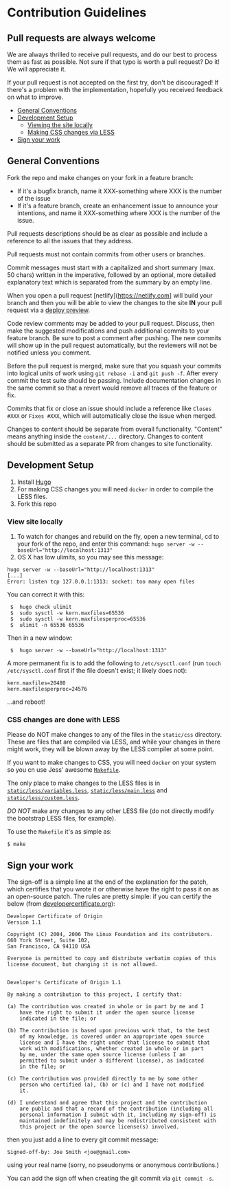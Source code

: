 # Contribution Guidelines

## Pull requests are always welcome

We are always thrilled to receive pull requests, and do our best to
process them as fast as possible. Not sure if that typo is worth a pull
request? Do it! We will appreciate it.

If your pull request is not accepted on the first try, don't be
discouraged! If there's a problem with the implementation, hopefully you
received feedback on what to improve.

- [General Conventions](#general-conventions)
- [Development Setup](#development-setup)
    - [Viewing the site locally](#view-site-locally)
    - [Making CSS changes via LESS](#css-changes-are-done-with-less)
- [Sign your work](#sign-your-work)

## General Conventions

Fork the repo and make changes on your fork in a feature branch:

- If it's a bugfix branch, name it XXX-something where XXX is the number of the
  issue
- If it's a feature branch, create an enhancement issue to announce your
  intentions, and name it XXX-something where XXX is the number of the issue.

Pull requests descriptions should be as clear as possible and include a
reference to all the issues that they address.

Pull requests must not contain commits from other users or branches.

Commit messages must start with a capitalized and short summary (max. 50
chars) written in the imperative, followed by an optional, more detailed
explanatory text which is separated from the summary by an empty line.

When you open a pull request [netlify](https://netlify.com] will build your
branch and then you will be able to view the changes to the site **IN** your
pull request via a [deploy preview](https://www.netlify.com/blog/2016/07/20/introducing-deploy-previews).

Code review comments may be added to your pull request. Discuss, then make the
suggested modifications and push additional commits to your feature branch. Be
sure to post a comment after pushing. The new commits will show up in the pull
request automatically, but the reviewers will not be notified unless you
comment.

Before the pull request is merged, make sure that you squash your commits into
logical units of work using `git rebase -i` and `git push -f`. After every
commit the test suite should be passing. Include documentation changes in the
same commit so that a revert would remove all traces of the feature or fix.

Commits that fix or close an issue should include a reference like `Closes #XXX`
or `Fixes #XXX`, which will automatically close the issue when merged.

Changes to content should be separate from overall functionality. "Content"
means anything inside the `content/...` directory. Changes to content should be
submitted as a separate PR from changes to site functionality.

## Development Setup
1. Install [Hugo](http://gohugo.io)
1. For making CSS changes you will need `docker` in order to compile the
   LESS files.
1. Fork this repo

### View site locally
1. To watch for changes and rebuild on the fly, open a new terminal, cd to your
fork of the repo, and enter this command:
`hugo server -w --baseUrl="http://localhost:1313"`
1. OS X has low ulimits, so you may see this message:
```
hugo server -w --baseUrl="http://localhost:1313"
[...]
Error: listen tcp 127.0.0.1:1313: socket: too many open files
```

You can correct it with this:
```
 $  hugo check ulimit
 $  sudo sysctl -w kern.maxfiles=65536
 $  sudo sysctl -w kern.maxfilesperproc=65536
 $  ulimit -n 65536 65536
```
Then in a new window:
```
 $  hugo server -w --baseUrl="http://localhost:1313"
```

A more permanent fix is to add the following to `/etc/sysctl.conf` (run
`touch /etc/sysctl.conf` first if the file doesn't exist; it likely does not):

```
kern.maxfiles=20480
kern.maxfilesperproc=24576
```
...and reboot!

### CSS changes are done with LESS

Please do NOT make changes to any of the files in the `static/css` directory.
These are files that are compiled via LESS, and while your changes in there
might work, they will be blown away by the LESS compiler at some point.

If you want to make changes to CSS, you will need `docker` on your system so you
cn use Jess' awesome [`Makefile`](Makefile).

The only place to make changes to the LESS files is in
[`static/less/variables.less`](static/less/variables.less),
[`static/less/main.less`](static/less/main.less) and
[`static/less/custom.less`](static/less/custom.less).

*DO NOT* make any changes to any other LESS file (do not directly modify the
bootstrap LESS files, for example).

To use the `Makefile` it's as simple as:

```console
$ make
```
## Sign your work

The sign-off is a simple line at the end of the explanation for the
patch, which certifies that you wrote it or otherwise have the right to
pass it on as an open-source patch.  The rules are pretty simple: if you
can certify the below (from
[developercertificate.org](http://developercertificate.org/)):

```
Developer Certificate of Origin
Version 1.1

Copyright (C) 2004, 2006 The Linux Foundation and its contributors.
660 York Street, Suite 102,
San Francisco, CA 94110 USA

Everyone is permitted to copy and distribute verbatim copies of this
license document, but changing it is not allowed.


Developer's Certificate of Origin 1.1

By making a contribution to this project, I certify that:

(a) The contribution was created in whole or in part by me and I
    have the right to submit it under the open source license
    indicated in the file; or

(b) The contribution is based upon previous work that, to the best
    of my knowledge, is covered under an appropriate open source
    license and I have the right under that license to submit that
    work with modifications, whether created in whole or in part
    by me, under the same open source license (unless I am
    permitted to submit under a different license), as indicated
    in the file; or

(c) The contribution was provided directly to me by some other
    person who certified (a), (b) or (c) and I have not modified
    it.

(d) I understand and agree that this project and the contribution
    are public and that a record of the contribution (including all
    personal information I submit with it, including my sign-off) is
    maintained indefinitely and may be redistributed consistent with
    this project or the open source license(s) involved.
```

then you just add a line to every git commit message:

    Signed-off-by: Joe Smith <joe@gmail.com>

using your real name (sorry, no pseudonyms or anonymous contributions.)

You can add the sign off when creating the git commit via `git commit -s`.
